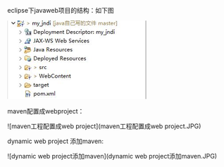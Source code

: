 eclipse下javaweb项目的结构：如下图

![eclipse下javaweb项目的文件结构](eclipse下javaweb项目的文件结构.JPG)





maven配置成webproject：

![maven工程配置成web project](maven工程配置成web project.JPG)





dynamic web project 添加maven:

![dynamic web project添加maven](dynamic web project添加maven.JPG)





